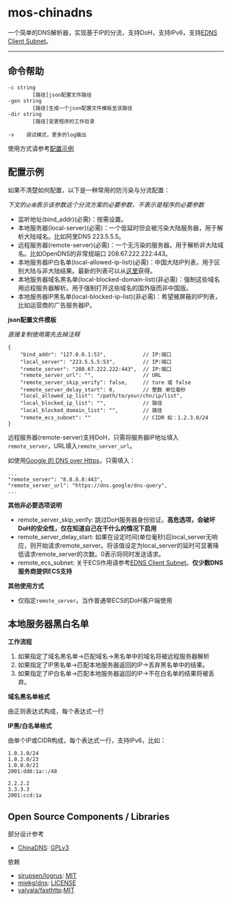 # mos-chinadns

一个简单的DNS解析器，实现基于IP的分流，支持DoH，支持IPv6，支持[EDNS Client Subnet](https://tools.ietf.org/html/rfc7871)。

---

## 命令帮助

    -c string
            [路径]json配置文件路径
    -gen string
            [路径]生成一个json配置文件模板至该路径
    -dir string
            [路径]变更程序的工作目录

    -v    调试模式，更多的log输出

使用方式请参考[配置示例](#配置示例)

## 配置示例

如果不清楚如何配置，以下是一种常用的防污染与分流配置：

*下文的`必需`表示该参数这个分流方案的必要参数，不表示是程序的必要参数*

* 监听地址(bind_addr)(必需)：按需设置。
* 本地服务器(local-server)(必需)：一个低延时但会被污染大陆服务器，用于解析大陆域名。比如阿里DNS 223.5.5.5。
* 远程服务器(remote-server)(必需)：一个无污染的服务器。用于解析非大陆域名。比如OpenDNS的非常规端口 208.67.222.222:443。
* 本地服务器IP白名单(local-allowed-ip-list)(必需)：中国大陆IP列表，用于区别大陆与非大陆结果。最新的列表可以从[这里](https://github.com/LisonFan/china_ip_list)获得。
* 本地服务器域名黑名单(local-blocked-domain-list)(非必需)：强制这些域名用远程服务器解析。用于强制打开这些域名的国外版而非中国版。
* 本地服务器IP黑名单(local-blocked-ip-list)(非必需)：希望被屏蔽的IP列表，比如运营商的广告服务器IP。

**json配置文件模板**

*直接复制使用需先去掉注释*

    {
        "bind_addr": "127.0.0.1:53",            // IP:端口
        "local_server": "223.5.5.5:53",         // IP:端口
        "remote_server": "208.67.222.222:443",  // IP:端口
        "remote_server_url": "",                // URL
        "remote_server_skip_verify": false,     // ture 或 false
        "remote_server_delay_start": 0,         // 整数 单位毫秒
        "local_allowed_ip_list": "/path/to/your/chn/ip/list",
        "local_blocked_ip_list": "",            // 路径
        "local_blocked_domain_list": "",        // 路径
        "remote_ecs_subnet": ""                 // CIDR 如：1.2.3.0/24
    }

远程服务器(remote-server)支持DoH，只需将服务器IP地址填入`remote_server`，URL填入`remote_server_url`。

如使用[Google 的 DNS over Https](https://developers.google.com/speed/public-dns/docs/doh)，只需填入：

    ...
    "remote_server": "8.8.8.8:443",
    "remote_server_url": "https://dns.google/dns-query",
    ...

**其他非必要选项说明**

* remote_server_skip_verify: 跳过DoH服务器身份验证。**高危选项，会破坏DoH的安全性，仅在知道自己在干什么的情况下启用**
* remote_server_delay_start: 如果在设定时间(单位毫秒)后local_server无响应，则开始请求remote_server。将该值设定为local_server的延时可显著降低请求remote_server的次数。0表示将同时发送请求。
* remote_ecs_subnet: 关于ECS作用请参考[EDNS Client Subnet](https://tools.ietf.org/html/rfc7871)。**仅少数DNS服务商提供ECS支持**

**其他使用方式**

* 仅指定`remote_server`。当作普通带ECS的DoH客户端使用

## 本地服务器黑白名单

**工作流程**

1. 如果指定了域名黑名单->匹配域名->黑名单中的域名将被远程服务器解析
2. 如果指定了IP黑名单->匹配本地服务器返回的IP->丢弃黑名单中的结果。
3. 如果指定了IP白名单->匹配本地服务器返回的IP->不在白名单的结果将被丢弃。


**域名黑名单格式**

由正则表达式构成，每个表达式一行

**IP黑/白名单格式**

由单个IP或CIDR构成，每个表达式一行，支持IPv6，比如：

    1.0.1.0/24
    1.0.2.0/23
    1.0.8.0/21
    2001:dd8:1a::/48

    2.2.2.2
    3.3.3.3
    2001:ccd:1a

## Open Source Components / Libraries

部分设计参考

* [ChinaDNS](https://github.com/shadowsocks/ChinaDNS): [GPLv3](https://github.com/shadowsocks/ChinaDNS/blob/master/COPYING)

依赖

* [sirupsen/logrus](https://github.com/sirupsen/logrus): [MIT](https://github.com/sirupsen/logrus/blob/master/LICENSE)
* [miekg/dns](https://github.com/miekg/dns): [LICENSE](https://github.com/miekg/dns/blob/master/LICENSE)
* [valyala/fasthttp](https://github.com/valyala/fasthttp):[MIT](https://github.com/valyala/fasthttp/blob/master/LICENSE)
